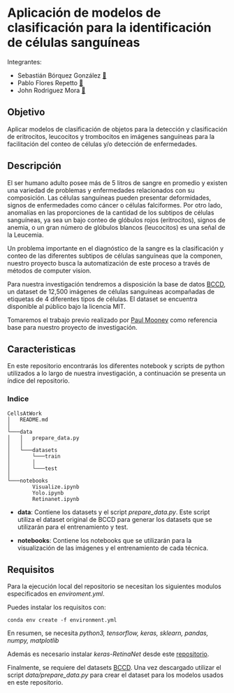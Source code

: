 # Aplicación de modelos de clasificación para la identificación de células sanguíneas

Integrantes:
* Sebastián Bórquez González [:e-mail:](mailto:sebastian.borquez@sansano.usm.cl)
* Pablo Flores Repetto [:e-mail:](mailto:pablo.floresre@sansano.usm.cl)
* John Rodriguez Mora [:e-mail:](mailto:john.rodriguez@sansano.usm.cl)

## Objetivo

Aplicar modelos de clasificación de objetos para la detección y clasificación de eritrocitos, leucocitos y trombocitos en imágenes sanguíneas para la facilitación del conteo de células y/o detección de enfermedades.

## Descripción

El ser humano adulto posee más de 5 litros de sangre en promedio y existen una variedad de problemas y enfermedades relacionados con su composición. Las células sanguíneas pueden presentar deformidades, signos de enfermedades como cáncer o células falciformes. Por otro lado, anomalías  en las proporciones de la cantidad de los subtipos de células sanguíneas, ya sea un bajo conteo de glóbulos rojos (eritrocitos), signos de anemia, o un gran número de glóbulos blancos (leucocitos) es una señal de la Leucemia.

 Un problema importante en el diagnóstico de la sangre es la clasificación y conteo de las diferentes subtipos de células sanguíneas que la componen, nuestro proyecto busca la automatización de este proceso a través de métodos de computer vision.

Para nuestra investigación tendremos a disposición la base de datos [BCCD](https://github.com/Shenggan/BCCD_Dataset), un dataset de 12,500 imágenes de células sanguíneas acompañadas de etiquetas de 4 diferentes tipos de células. El dataset se encuentra disponible al público bajo la licencia MIT.

Tomaremos el trabajo previo realizado por [Paul Mooney](https://www.kaggle.com/paultimothymooney/identify-blood-cell-subtypes-from-images/notebook) como referencia base para  nuestro proyecto de investigación.

## Caracteristicas

En este repositorio encontrarás los diferentes notebook y scripts de python utilizados a lo  largo de nuestra investigación, a continuación se presenta un índice del repositorio.

### Indice

```
CellsAtWork
│   README.md  
│
└───data
│   │   prepare_data.py
│   │
│   └───datasets
│       └───train
│       │   
│       └───test
│   
└───notebooks
        Visualize.ipynb
        Yolo.ipynb
        Retinanet.ipynb
```

* __data__: Contiene los datasets y el script _prepare_data.py_. Este script utiliza el dataset original de BCCD para generar los datasets que se utilizarán para el entrenamiento y test.

* __notebooks__: Contiene los notebooks que se utilizarán para la visualización de las imágenes y el entrenamiento de cada técnica.

## Requisitos

Para la ejecución local del repositorio se necesitan los siguientes modulos especificados en _enviroment.yml_.

Puedes instalar los requisitos con:

```
conda env create -f environment.yml
```

En resumen, se necesita _python3, tensorflow, keras, sklearn, pandas, numpy, matplotlib_

Además es necesario instalar _keras-RetinaNet_ desde este [repositorio](https://github.com/fizyr/keras-retinanet).

Finalmente, se requiere del datasets [BCCD](https://github.com/Shenggan/BCCD_Dataset). Una vez descargado utilizar el script _data/prepare_data.py_ para crear el dataset para los modelos usados en este repositorio.
